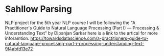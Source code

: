 # Sahllow Parsing
 NLP project for the 5th year NLP course 
 I will be following the "A Practitioner's Guide to Natural Language Processing (Part I) — Processing & Understanding Text" by Dipanjan Sarkar here is a link to the artical for more inforamtion.
 https://towardsdatascience.com/a-practitioners-guide-to-natural-language-processing-part-i-processing-understanding-text-9f4abfd13e72
